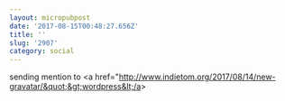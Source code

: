 ```yaml
---
layout: micropubpost
date: '2017-08-15T00:48:27.656Z'
title: ''
slug: '2907'
category: social
---
```

sending mention to &lt;a href=&quot;http://www.indietom.org/2017/08/14/new-gravatar/&quot;&gt;wordpress&lt;/a&gt;
